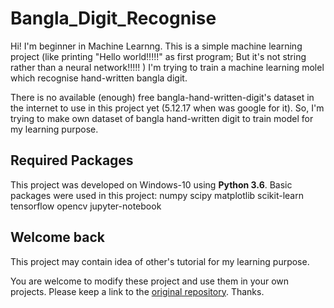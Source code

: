 # Bangla_Digit_Recognise

Hi! 
I'm beginner in Machine Learnng.
This is a simple machine learning project (like printing "Hello world!!!!!" as first program; But it's not string rather than a neural network!!!!! )
I'm trying to train a machine learning molel which recognise hand-written bangla digit.

There is no available (enough) free bangla-hand-written-digit's dataset in the internet to use in this project yet (5.12.17 when was google for it).
So, I'm trying to make own dataset of bangla hand-written digit to train model for my learning purpose.

## Required Packages

This project was developed on Windows-10 using **Python 3.6**.
Basic packages were used in this project:
numpy
scipy
matplotlib
scikit-learn
tensorflow
opencv
jupyter-notebook

## Welcome back
This project may contain idea of other's tutorial for my learning purpose.

You are welcome to modify these project and use them in your own projects.
Please keep a link to the [original repository](https://github.com/belal-bh/Bangla_Digit_Recognise).
Thanks.
